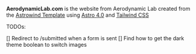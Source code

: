 **AerodynamicLab.com** is the website from Aerodynamic Lab created from the [Astrowind Template](https://astrowind.vercel.app/) using [Astro 4.0](https://astro.build/) and [Tailwind CSS](https://tailwindcss.com/)


TODOs:

[] Redirect to /submitted when a form is sent
[] Find how to get the dark theme boolean to switch images
